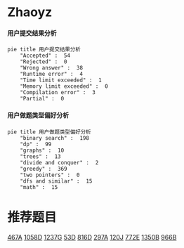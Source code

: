# Zhaoyz

<!-- tabs:start -->



#### **用户提交结果分析**

```mermaid
pie title 用户提交结果分析
    "Accepted" :  54
    "Rejected" :  0
    "Wrong answer" :  38
    "Runtime error" :  4
    "Time limit exceeded" :  1
    "Memory limit exceeded" :  0
    "Compilation error" :  3
    "Partial" :  0
```

#### **用户做题类型偏好分析**

```mermaid
pie title 用户做题类型偏好分析
    "binary search" :  198
    "dp" :  99
    "graphs" :  10
    "trees" :  13
    "divide and conquer" :  2
    "greedy" :  369
    "two pointers" :  0
    "dfs and similar" :  15
    "math" :  15
```



<!-- tabs:end -->
# 推荐题目
[467A](https://codeforces.com/contest/467/problem/A)
[1058D](https://codeforces.com/contest/1058/problem/D)
[1237G](https://codeforces.com/contest/1237/problem/G)
[53D](https://codeforces.com/contest/53/problem/D)
[816D](https://codeforces.com/contest/816/problem/D)
[297A](https://codeforces.com/contest/297/problem/A)
[120J](https://codeforces.com/contest/120/problem/J)
[772E](https://codeforces.com/contest/772/problem/E)
[1350B](https://codeforces.com/contest/1350/problem/B)
[966B](https://codeforces.com/contest/966/problem/B)
